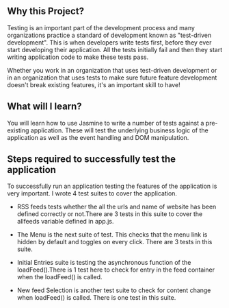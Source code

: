 
## Why this Project?

Testing is an important part of the development process and many organizations practice a standard of development known as "test-driven development". This is when developers write tests first, before they ever start developing their application. All the tests initially fail and then they start writing application code to make these tests pass.

Whether you work in an organization that uses test-driven development or in an organization that uses tests to make sure future feature development doesn't break existing features, it's an important skill to have!


## What will I learn?

You will learn how to use Jasmine to write a number of tests against a pre-existing application. These will test the underlying business logic of the application as well as the event handling and DOM manipulation.

## Steps required to successfully test the application

To successfully run an application testing the features of the application is very important. I wrote 4 test suites to cover the application.

* RSS feeds tests whether the all the urls and name of website has been defined correctly or not.There are 3 tests in this suite to cover the allfeeds variable defined in app.js.

* The Menu is the next suite of test. This checks that the menu link is hidden by default and toggles on every click. There are 3 tests in this suite.

* Initial Entries suite is testing the asynchronous function of the loadFeed().There is 1 test here to check for entry in the feed container when the loadFeed() is called.

* New feed Selection is another test suite to check for content change when loadFeed() is called. There is one test in this suite.
